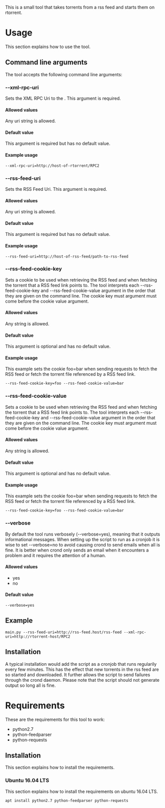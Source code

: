 This is a small tool that takes torrents from a rss feed and starts them on rtorrent.

# Usage

This section explains how to use the tool.

## Command line arguments

The tool accepts the following command line arguments:

### --xml-rpc-uri

Sets the XML RPC Uri to the . This argument is required.

#### Allowed values

Any uri string is allowed.

#### Default value

This argument is required but has no default value.

#### Example usage

```
--xml-rpc-uri=http://host-of-rtorrent/RPC2
```

### --rss-feed-uri

Sets the RSS Feed Uri. This argument is required.

#### Allowed values

Any uri string is allowed.

#### Default value

This argument is required but has no default value.

#### Example usage

```
--rss-feed-uri=http://host-of-rss-feed/path-to-rss-feed
```

### --rss-feed-cookie-key

Sets a cookie to be used when retrieving the RSS feed and when fetching the torrent that a RSS feed link points to. The tool interprets each --rss-feed-cookie-key and --rss-feed-cookie-value argument in the order that they are given on the command line. The cookie key must argument must come before the cookie value argument.

#### Allowed values

Any string is allowed.

#### Default value

This argument is optional and has no default value.

#### Example usage

This example sets the cookie foo=bar when sending requests to fetch the RSS feed or fetch the torrent file referenced by a RSS feed link.

```
--rss-feed-cookie-key=foo --rss-feed-cookie-value=bar
```

### --rss-feed-cookie-value

Sets a cookie to be used when retrieving the RSS feed and when fetching the torrent that a RSS feed link points to. The tool interprets each --rss-feed-cookie-key and --rss-feed-cookie-value argument in the order that they are given on the command line. The cookie key must argument must come before the cookie value argument.

#### Allowed values

Any string is allowed.

#### Default value

This argument is optional and has no default value.

#### Example usage

This example sets the cookie foo=bar when sending requests to fetch the RSS feed or fetch the torrent file referenced by a RSS feed link.

```
--rss-feed-cookie-key=foo --rss-feed-cookie-value=bar
```

### --verbose

By default the tool runs verbosely (--verbose=yes), meaning that it outputs informational messages. When setting up the script to run as a cronjob it is wise to set --verbose=no to avoid causing crond to send emails when all is fine. It is better when crond only sends an email when it encounters a problem and it requires the attention of a human.

#### Allowed values

- yes
- no

#### Default value

```
--verbose=yes
```

## Example

```
main.py --rss-feed-uri=http://rss-feed.host/rss-feed --xml-rpc-uri=http://rtorrent-host/RPC2
```

## Installation

A typical installation would add the script as a cronjob that runs regularily every few minutes. This has the effect that new torrents in the rss feed are so started and downloaded. It further allows the script to send failures through the crond daemon. Please note that the script should not generate output so long all is fine.

# Requirements

These are the requirements for this tool to work:

- python2.7
- python-feedparser
- python-requests

## Installation

This section explains how to install the requirements.

### Ubuntu 16.04 LTS

This section explains how to install the requirements on ubuntu 16.04 LTS.

```
apt install python2.7 python-feedparser python-requests
```

